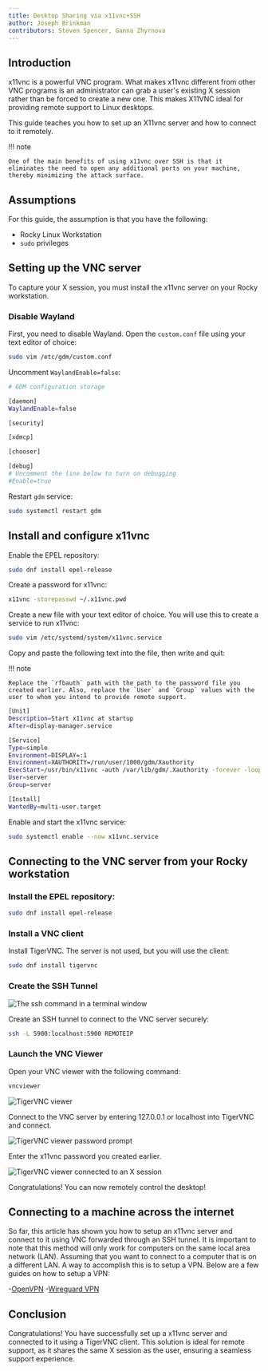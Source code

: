 ```yaml
---
title: Desktop Sharing via x11vnc+SSH
author: Joseph Brinkman
contributors: Steven Spencer, Ganna Zhyrnova
---
```


## Introduction

x11vnc is a powerful VNC program. What makes x11vnc different from other VNC programs is an administrator can grab a user's existing X session rather than be forced to create a new one. This makes X11VNC ideal for providing remote support to Linux desktops.

This guide teaches you how to set up an X11vnc server and how to connect to it remotely.

!!! note

    One of the main benefits of using x11vnc over SSH is that it eliminates the need to open any additional ports on your machine, thereby minimizing the attack surface.

## Assumptions

For this guide, the assumption is that you have the following:

* Rocky Linux Workstation
* `sudo` privileges

## Setting up the VNC server

To capture your X session, you must install the x11vnc server on your Rocky workstation.

### Disable Wayland

First, you need to disable Wayland. Open the `custom.conf` file using your text editor of choice:

```bash
sudo vim /etc/gdm/custom.conf
```

Uncomment `WaylandEnable=false`:

```bash
# GDM configuration storage

[daemon]
WaylandEnable=false

[security]

[xdmcp]

[chooser]

[debug]
# Uncomment the line below to turn on debugging
#Enable=true
```

Restart `gdm` service:

```bash
sudo systemctl restart gdm
```

## Install and configure x11vnc

Enable the EPEL repository:

```bash
sudo dnf install epel-release
```

Create a password for x11vnc:

```bash
x11vnc -storepasswd ~/.x11vnc.pwd
```

Create a new file with your text editor of choice. You will use this to create a service to run x11vnc:

```bash
sudo vim /etc/systemd/system/x11vnc.service
```

Copy and paste the following text into the file, then write and quit:

!!! note

    Replace the `rfbauth` path with the path to the password file you created earlier. Also, replace the `User` and `Group` values with the user to whom you intend to provide remote support.

```bash
[Unit]
Description=Start x11vnc at startup
After=display-manager.service

[Service]
Type=simple
Environment=DISPLAY=:1
Environment=XAUTHORITY=/run/user/1000/gdm/Xauthority
ExecStart=/usr/bin/x11vnc -auth /var/lib/gdm/.Xauthority -forever -loop -noxdamage -repeat -rfbauth /home/server/.x11vnc.pwd -rfbport 5900 -shared
User=server
Group=server

[Install]
WantedBy=multi-user.target
```

Enable and start the x11vnc service:

```bash
sudo systemctl enable --now x11vnc.service
```

## Connecting to the VNC server from your Rocky workstation

### Install the EPEL repository:

```bash
sudo dnf install epel-release
```

### Install a VNC client

Install TigerVNC. The server is not used, but you will use the client:

```bash
sudo dnf install tigervnc
```

### Create the SSH Tunnel 

![The ssh command in a terminal window](images/x11vnc_plus_ssh_lan_images/vnc_ssh_tunnel.webp)

Create an SSH tunnel to connect to the VNC server securely:

```bash
ssh -L 5900:localhost:5900 REMOTEIP
```

### Launch the VNC Viewer

Open your VNC viewer with the following command:

```bash
vncviewer
```

![TigerVNC viewer](images/x11vnc_plus_ssh_lan_images/vnc_viewer.webp)

Connect to the VNC server by entering 127.0.0.1 or localhost into TigerVNC and connect.

![TigerVNC viewer password prompt](images/x11vnc_plus_ssh_lan_images/vnc_viewer_password.webp)

Enter the x11vnc password you created earlier.

![TigerVNC viewer connected to an X session](images/x11vnc_plus_ssh_lan_images/x11vnc_over_ssh_lan_conclusion.webp)

Congratulations! You can now remotely control the desktop!

## Connecting to a machine across the internet

So far, this article has shown you how to setup an x11vnc server and connect to it using VNC forwarded through an SSH tunnel. It is important to note that this method will only work for computers on the same local area network (LAN). Assuming that you want to connect to a computer that is on a different LAN. A way to accomplish this is to setup a VPN. Below are a few guides on how to setup a VPN:

-[OpenVPN](https://docs.rockylinux.org/guides/security/openvpn/)
-[Wireguard VPN](https://docs.rockylinux.org/guides/security/wireguard_vpn/)

## Conclusion

Congratulations! You have successfully set up a x11vnc server and connected to it using a TigerVNC client. This solution is ideal for remote support, as it shares the same X session as the user, ensuring a seamless support experience.

